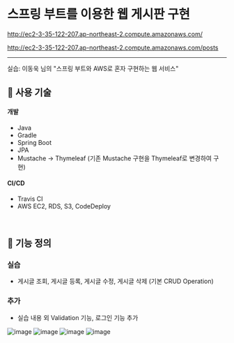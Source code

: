# 스프링 부트를 이용한 웹 게시판 구현
http://ec2-3-35-122-207.ap-northeast-2.compute.amazonaws.com/

http://ec2-3-35-122-207.ap-northeast-2.compute.amazonaws.com/posts

<hr />

실습: 이동욱 님의 "스프링 부트와 AWS로 혼자 구현하는 웹 서비스"

## &#128204; 사용 기술

#### 개발
- Java
- Gradle
- Spring Boot
- JPA
- Mustache -> Thymeleaf (기존 Mustache 구현을 Thymeleaf로 변경하여 구현)

#### CI/CD
- Travis CI
- AWS EC2, RDS, S3, CodeDeploy 

<br>

## &#128204; 기능 정의
### 실습
+ 게시글 조회, 게시글 등록, 게시글 수정, 게시글 삭제 (기본 CRUD Operation)
### 추가
+ 실습 내용 외 Validation 기능, 로그인 기능 추가

![image](https://user-images.githubusercontent.com/54987488/123799298-0b346d00-d923-11eb-8621-8e1ff5c1d9c7.png)
![image](https://user-images.githubusercontent.com/54987488/120884875-c0278280-c620-11eb-8b39-a82c7e36c0ae.png)
![image](https://user-images.githubusercontent.com/54987488/120892254-515e1f80-c648-11eb-9668-c1ee00f3f5b8.png)
![image](https://user-images.githubusercontent.com/54987488/120892274-7488cf00-c648-11eb-9aa0-81ac5a52368b.png)


<br>
